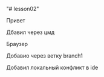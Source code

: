 "# lesson02" 

Привет

Дбавил через цмд

Браузер

Добавио через ветку branch1


Добавил локальный конфликт в ide

